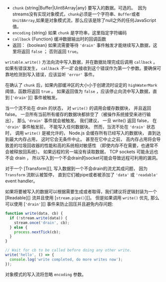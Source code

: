 <!-- YAML
added: v0.9.4
changes:
  - version: v8.0.0
    pr-url: https://github.com/nodejs/node/pull/11608
    description: The `chunk` argument can now be a `Uint8Array` instance.
  - version: v6.0.0
    pr-url: https://github.com/nodejs/node/pull/6170
    description: Passing `null` as the `chunk` parameter will always be
                 considered invalid now, even in object mode.
-->

* `chunk` {string|Buffer|Uint8Array|any} 要写入的数据。可选的。
  因为streams没有实现对象模式，`chunk`必须是一个字符串、`Buffer`或者`Unit8Array`,如果是对象模式流，那么应该是除了null之外的任何JavaScript值。
* `encoding` {string} 如果 `chunk` 是字符串，这里指定字符编码
* `callback` {Function} 缓冲数据输出时的回调函数
* 返回： {boolean} 如果流需要等待 `'drain'` 事件触发才能继续写入数据，这里将返回 `false` ； 否则返回 `true`。

`writable.write()` 方法向流中写入数据，并在数据处理完成后调用 `callback` 。如果有错误发生， `callback` *不一定* 会接收到这个错误作为第一个参数。要确保可靠地检测到写入错误，应该监听
`'error'` 事件。

在确认了 `chunk` 后，如果内部缓冲区的大小小于创建流时设定的 `highWaterMark` 阈值，函数将返回 `true` 。
如果返回值为 `false` ，应该停止向流中写入数据，直到 [`'drain'`][] 事件被触发。

当一个流不处在 drain 的状态， 对 `write()` 的调用会缓存数据块， 并且返回 false。
一旦所有当前所有缓存的数据块都排空了（被操作系统接受来进行输出）， 那么 `'drain'` 事件就会被触发。
我们建议， 一旦 write() 返回 false， 在 `'drain'` 事件触发前， 不能写入任何数据块。 
然而，当流不处在 `'drain'` 状态时， 调用 `write()` 是被允许的， Node.js 会缓存所有已经写入的数据块， 
直到达到最大内存占用， 这时它会无条件中止。 甚至在它中止之前， 高内存占用将会导致差的垃圾回收器的性能和高的系统相对敏感性
（即使内存不在需要，也通常不会被释放回系统）。 如果远程的另一端没有读取数据， TCP sockets 可能永远也不会 drain ， 
所以写入到一个不会drain的socket可能会导致远程可利用的漏洞。 

对于一个 [Transform][], 写入数据到一个不会drain的流尤其成问题， 因为 `Transform` 流默认被暂停， 直到它们被pipe或者被添加了
 `'data'` 或 `'readable'` event handler。 

如果将要被写入的数据可以根据需要生成或者取得，我们建议将逻辑封装为一个 [Readable][] 流并且使用 
[`stream.pipe()`][]。 但是如果调用 `write()` 优先, 那么可以使用 [`'drain'`][] 事件来防止回压并且避免内存问题:

```js
function write(data, cb) {
  if (!stream.write(data)) {
    stream.once('drain', cb);
  } else {
    process.nextTick(cb);
  }
}

// Wait for cb to be called before doing any other write.
write('hello', () => {
  console.log('write completed, do more writes now');
});
```

对象模式的写入流将忽略 `encoding` 参数。


